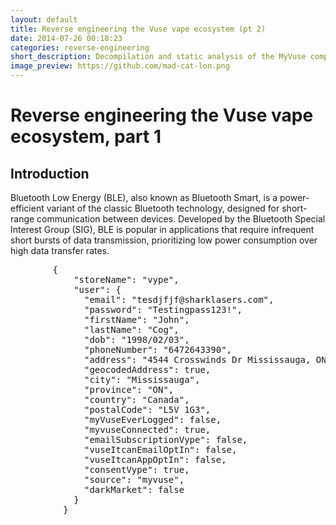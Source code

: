 ```yaml
---
layout: default
title: Reverse engineering the Vuse vape ecosystem (pt 2)
date: 2014-07-26 00:18:23
categories: reverse-engineering
short_description: Decompilation and static analysis of the MyVuse companion app.
image_preview: https://github.com/mad-cat-lon.png
---
```

<div>
    <h1>Reverse engineering the Vuse vape ecosystem, part 1</h1>
    <h2>Introduction</h2>
    <p>
        Bluetooth Low Energy (BLE), also known as Bluetooth Smart, is a power-efficient variant of the classic Bluetooth technology, designed for short-range communication between devices. Developed by the Bluetooth Special Interest Group (SIG), BLE is popular in applications that require infrequent short bursts of data transmission, prioritizing low power consumption over high data transfer rates.
    <pre>
        {
            "storeName": "vype",
            "user": {
              "email": "tesdjfjf@sharklasers.com",
              "password": "Testingpass123!",
              "firstName": "John",
              "lastName": "Cog",
              "dob": "1998/02/03",
              "phoneNumber": "6472643390",
              "address": "4544 Crosswinds Dr Mississauga, ON, L5V 1G3",
              "geocodedAddress": true,
              "city": "Mississauga",
              "province": "ON",
              "country": "Canada",
              "postalCode": "L5V 1G3",
              "myVuseEverLogged": false,
              "myvuseConnected": true,
              "emailSubscriptionVype": false,
              "vuseItcanEmailOptIn": false,
              "vuseItcanAppOptIn": false,
              "consentVype": true,
              "source": "myvuse",
              "darkMarket": false
            }
          }
    </pre>
    </p>
</div>